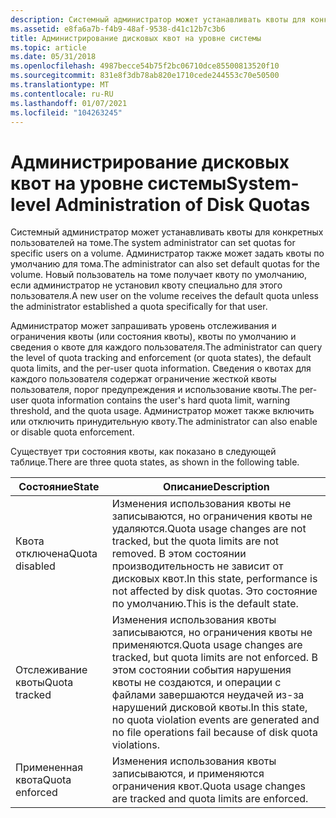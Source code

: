 ```yaml
---
description: Системный администратор может устанавливать квоты для конкретных пользователей на томе. Администратор также может задать квоты по умолчанию для тома.
ms.assetid: e8fa6a7b-f4b9-48af-9538-d41c12b7c3b6
title: Администрирование дисковых квот на уровне системы
ms.topic: article
ms.date: 05/31/2018
ms.openlocfilehash: 4987becce54b75f2bc06710dce85500813520f10
ms.sourcegitcommit: 831e8f3db78ab820e1710cede244553c70e50500
ms.translationtype: MT
ms.contentlocale: ru-RU
ms.lasthandoff: 01/07/2021
ms.locfileid: "104263245"
---
```

# <a name="system-level-administration-of-disk-quotas"></a><span data-ttu-id="9cd99-104">Администрирование дисковых квот на уровне системы</span><span class="sxs-lookup"><span data-stu-id="9cd99-104">System-level Administration of Disk Quotas</span></span>

<span data-ttu-id="9cd99-105">Системный администратор может устанавливать квоты для конкретных пользователей на томе.</span><span class="sxs-lookup"><span data-stu-id="9cd99-105">The system administrator can set quotas for specific users on a volume.</span></span> <span data-ttu-id="9cd99-106">Администратор также может задать квоты по умолчанию для тома.</span><span class="sxs-lookup"><span data-stu-id="9cd99-106">The administrator can also set default quotas for the volume.</span></span> <span data-ttu-id="9cd99-107">Новый пользователь на томе получает квоту по умолчанию, если администратор не установил квоту специально для этого пользователя.</span><span class="sxs-lookup"><span data-stu-id="9cd99-107">A new user on the volume receives the default quota unless the administrator established a quota specifically for that user.</span></span>

<span data-ttu-id="9cd99-108">Администратор может запрашивать уровень отслеживания и ограничения квоты (или состояния квоты), квоты по умолчанию и сведения о квоте для каждого пользователя.</span><span class="sxs-lookup"><span data-stu-id="9cd99-108">The administrator can query the level of quota tracking and enforcement (or quota states), the default quota limits, and the per-user quota information.</span></span> <span data-ttu-id="9cd99-109">Сведения о квотах для каждого пользователя содержат ограничение жесткой квоты пользователя, порог предупреждения и использование квоты.</span><span class="sxs-lookup"><span data-stu-id="9cd99-109">The per-user quota information contains the user's hard quota limit, warning threshold, and the quota usage.</span></span> <span data-ttu-id="9cd99-110">Администратор может также включить или отключить принудительную квоту.</span><span class="sxs-lookup"><span data-stu-id="9cd99-110">The administrator can also enable or disable quota enforcement.</span></span>

<span data-ttu-id="9cd99-111">Существует три состояния квоты, как показано в следующей таблице.</span><span class="sxs-lookup"><span data-stu-id="9cd99-111">There are three quota states, as shown in the following table.</span></span>



| <span data-ttu-id="9cd99-112">Состояние</span><span class="sxs-lookup"><span data-stu-id="9cd99-112">State</span></span>          | <span data-ttu-id="9cd99-113">Описание</span><span class="sxs-lookup"><span data-stu-id="9cd99-113">Description</span></span>                                                                                                                                                                              |
|----------------|------------------------------------------------------------------------------------------------------------------------------------------------------------------------------------------|
| <span data-ttu-id="9cd99-114">Квота отключена</span><span class="sxs-lookup"><span data-stu-id="9cd99-114">Quota disabled</span></span> | <span data-ttu-id="9cd99-115">Изменения использования квоты не записываются, но ограничения квоты не удаляются.</span><span class="sxs-lookup"><span data-stu-id="9cd99-115">Quota usage changes are not tracked, but the quota limits are not removed.</span></span> <span data-ttu-id="9cd99-116">В этом состоянии производительность не зависит от дисковых квот.</span><span class="sxs-lookup"><span data-stu-id="9cd99-116">In this state, performance is not affected by disk quotas.</span></span> <span data-ttu-id="9cd99-117">Это состояние по умолчанию.</span><span class="sxs-lookup"><span data-stu-id="9cd99-117">This is the default state.</span></span>                         |
| <span data-ttu-id="9cd99-118">Отслеживание квоты</span><span class="sxs-lookup"><span data-stu-id="9cd99-118">Quota tracked</span></span>  | <span data-ttu-id="9cd99-119">Изменения использования квоты записываются, но ограничения квоты не применяются.</span><span class="sxs-lookup"><span data-stu-id="9cd99-119">Quota usage changes are tracked, but quota limits are not enforced.</span></span> <span data-ttu-id="9cd99-120">В этом состоянии события нарушения квоты не создаются, и операции с файлами завершаются неудачей из-за нарушений дисковой квоты.</span><span class="sxs-lookup"><span data-stu-id="9cd99-120">In this state, no quota violation events are generated and no file operations fail because of disk quota violations.</span></span> |
| <span data-ttu-id="9cd99-121">Примененная квота</span><span class="sxs-lookup"><span data-stu-id="9cd99-121">Quota enforced</span></span> | <span data-ttu-id="9cd99-122">Изменения использования квоты записываются, и применяются ограничения квот.</span><span class="sxs-lookup"><span data-stu-id="9cd99-122">Quota usage changes are tracked and quota limits are enforced.</span></span>                                                                                                                           |



 

 

 



